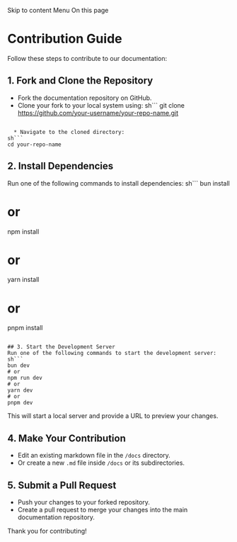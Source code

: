 Skip to content
Menu
On this page
# Contribution Guide ​
Follow these steps to contribute to our documentation:
## 1. Fork and Clone the Repository ​
  * Fork the documentation repository on GitHub.
  * Clone your fork to your local system using:
sh```
git clone https://github.com/your-username/your-repo-name.git
```

  * Navigate to the cloned directory:
sh```
cd your-repo-name
```



## 2. Install Dependencies ​
Run one of the following commands to install dependencies:
sh```
bun install
# or
npm install
# or
yarn install
# or
pnpm install
```

## 3. Start the Development Server ​
Run one of the following commands to start the development server:
sh```
bun dev
# or
npm run dev
# or
yarn dev
# or
pnpm dev
```

This will start a local server and provide a URL to preview your changes.
## 4. Make Your Contribution ​
  * Edit an existing markdown file in the `/docs` directory.
  * Or create a new `.md` file inside `/docs` or its subdirectories.


## 5. Submit a Pull Request ​
  * Push your changes to your forked repository.
  * Create a pull request to merge your changes into the main documentation repository.


Thank you for contributing!
